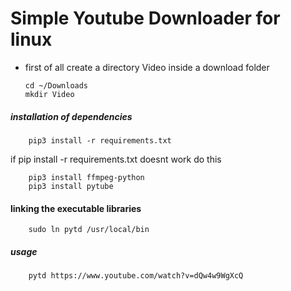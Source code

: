 # Simple Youtube Downloader for linux

- first of all create a directory Video inside a download folder

      cd ~/Downloads
      mkdir Video

##### installation of dependencies

    	pip3 install -r requirements.txt

if pip install -r requirements.txt doesnt work do this

    	pip3 install ffmpeg-python
    	pip3 install pytube

#### linking the executable libraries

    	sudo ln pytd /usr/local/bin

##### usage

    	pytd https://www.youtube.com/watch?v=dQw4w9WgXcQ

